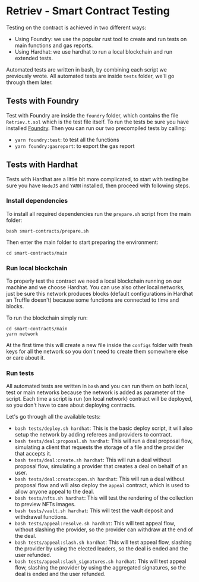 # Retriev - Smart Contract Testing

Testing on the contract is achieved in two different ways:

- Using Foundry: we use the popular rust tool to create and run tests on main functions and gas reports.
- Using Hardhat: we use hardhat to run a local blockchain and run extended tests.

Automated tests are written in bash, by combining each script we previously wrote. All automated tests are inside `tests` folder, we'll go through them later.

## Tests with Foundry

Test with Foundry are inside the `foundry` folder, which contains the file `Retriev.t.sol` which is the test file itself. To run the tests be sure you have installed [Foundry](https://book.getfoundry.sh). Then you can run our two precompiled tests by calling:

- `yarn foundry:test`: to test all the functions
- `yarn foundry:gasreport`: to export the gas report

## Tests with Hardhat

Tests with Hardhat are a little bit more complicated, to start with testing be sure you have `NodeJS` and `YARN` installed, then proceed with following steps.

### Install dependencies

To install all required dependencies run the `prepare.sh` script from the main folder:

```
bash smart-contracts/prepare.sh
```

Then enter the main folder to start preparing the environment:

```
cd smart-contracts/main
```

### Run local blockchain

To properly test the contract we need a local blockchain running on our machine and we choose Hardhat. You can use also other local networks, just be sure this network produces blocks (default configurations in Hardhat an Truffle doesn't) because some functions are connected to time and blocks.

To run the blockchain simply run:

```
cd smart-contracts/main
yarn network
```

At the first time this will create a new file inside the `configs` folder with fresh keys for all the network so you don't need to create them somewhere else or care about it.

### Run tests

All automated tests are written in `bash` and you can run them on both local, test or main networks because the network is added as parameter of the script. Each time a script is run (on local network) contract will be deployed, so you don't have to care about deploying contracts.

Let's go through all the available tests:

- `bash tests/deploy.sh hardhat`: This is the basic deploy script, it will also setup the network by adding referees and providers to contract.
- `bash tests/deal:proposal.sh hardhat`: This will run a deal proposal flow, simulating a client that requests the storage of a file and the provider that accepts it.
- `bash tests/deal:create.sh hardhat`: This will run a deal without proposal flow, simulating a provider that creates a deal on behalf of an user. 
- `bash tests/deal:create:open.sh hardhat`: This will run a deal without proposal flow and will also deploy the `appeal` contract, which is used to allow anyone appeal to the deal.
- `bash tests/nfts.sh hardhat`: This will test the rendering of the collection to preview NFTs images. 
- `bash tests/vault.sh hardhat`: This will test the vault deposit and withdrawal functions.
- `bash tests/appeal:resolve.sh hardhat`: This will test appeal flow, without slashing the provider, so the provider can withdraw at the end of the deal.
- `bash tests/appeal:slash.sh hardhat`: This will test appeal flow, slashing the provider by using the elected leaders, so the deal is ended and the user refunded.
- `bash tests/appeal:slash_signatures.sh hardhat`: This will test appeal flow, slashing the provider by using the aggregated signatures, so the deal is ended and the user refunded.